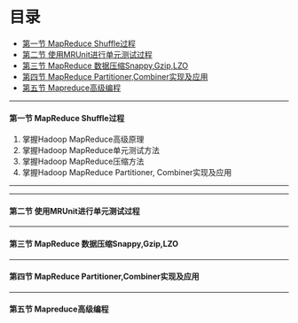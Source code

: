 # 目录 #

- [第一节 MapReduce Shuffle过程](#1)
- [第二节 使用MRUnit进行单元测试过程](#2)
- [第三节 MapReduce 数据压缩Snappy,Gzip,LZO](#3)
- [第四节 MapReduce Partitioner,Combiner实现及应用](#4)
- [第五节 Mapreduce高级编程](#5)

***

<h4 id='1'>第一节 MapReduce Shuffle过程</h4>

1. 掌握Hadoop MapReduce高级原理
2. 掌握Hadoop MapReduce单元测试方法
3. 掌握Hadoop MapReduce压缩方法
4. 掌握Hadoop MapReduce Partitioner, Combiner实现及应用

---



***

<h4 id='2'>第二节 使用MRUnit进行单元测试过程</h4>

***

<h4 id='3'>第三节 MapReduce 数据压缩Snappy,Gzip,LZO</h4>

***

<h4 id='4'>第四节 MapReduce Partitioner,Combiner实现及应用</h4>

***

<h4 id='5'>第五节 Mapreduce高级编程</h4>